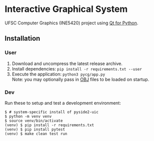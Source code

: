 # Interactive Graphical System

UFSC Computer Graphics (INE5420) project using [Qt for Python][PySide2].


## Installation

### User

1. Download and uncompress the latest release archive.
2. Install dependencies: `pip install -r requirements.txt --user`
3. Execute the application: `python3 pycg/app.py`<br/>
    Note: you may optionally pass in [OBJ] files to be loaded on startup.

### Dev

Run these to setup and test a development environment:

```shell
$ # system-specific install of pyside2-uic
$ python -m venv venv
$ source venv/bin/activate
(venv) $ pip install -r requirements.txt
(venv) $ pip install pytest
(venv) $ make clean test run
```


[PySide2]: https://doc.qt.io/qtforpython-5/api.html
[OBJ]: http://www.martinreddy.net/gfx/3d/OBJ.spec
